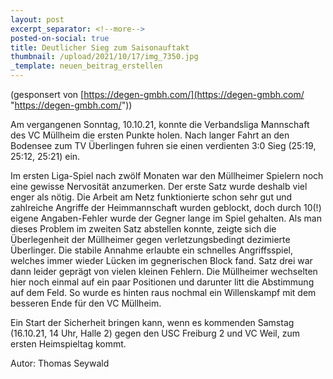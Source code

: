 ```yaml
---
layout: post
excerpt_separator: <!--more-->
posted-on-social: true
title: Deutlicher Sieg zum Saisonauftakt
thumbnail: /upload/2021/10/17/img_7350.jpg
_template: neuen_beitrag_erstellen
---
```


(gesponsert von [https://degen-gmbh.com/](https://degen-gmbh.com/ "https://degen-gmbh.com/"))

Am vergangenen Sonntag, 10.10.21, konnte die Verbandsliga Mannschaft des VC Müllheim die ersten Punkte holen. Nach langer Fahrt an den Bodensee zum TV Überlingen fuhren sie einen verdienten 3:0 Sieg (25:19, 25:12, 25:21) ein.

Im ersten Liga-Spiel nach zwölf Monaten war den Müllheimer Spielern noch eine gewisse Nervosität anzumerken. Der erste Satz wurde deshalb viel enger als nötig. Die Arbeit am Netz funktionierte schon sehr gut und zahlreiche Angriffe der Heimmannschaft wurden geblockt, doch durch 10(!) eigene Angaben-Fehler wurde der Gegner lange im Spiel gehalten. Als man dieses Problem im zweiten Satz abstellen konnte, zeigte sich die Überlegenheit der Müllheimer gegen verletzungsbedingt dezimierte Überlinger. Die stabile Annahme erlaubte ein schnelles Angriffsspiel, welches immer wieder Lücken im gegnerischen Block fand. Satz drei war dann leider geprägt von vielen kleinen Fehlern. Die Müllheimer wechselten hier noch einmal auf ein paar Positionen und darunter litt die Abstimmung auf dem Feld. So wurde es hinten raus nochmal ein Willenskampf mit dem besseren Ende für den VC Müllheim.

Ein Start der Sicherheit bringen kann, wenn es kommenden Samstag (16.10.21, 14 Uhr, Halle 2) gegen den USC Freiburg 2 und VC Weil, zum ersten Heimspieltag kommt.

Autor: Thomas Seywald 
